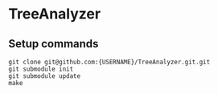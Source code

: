 # TreeAnalyzer

## Setup commands
```Shell
git clone git@github.com:{USERNAME}/TreeAnalyzer.git.git 
git submodule init
git submodule update
make
```